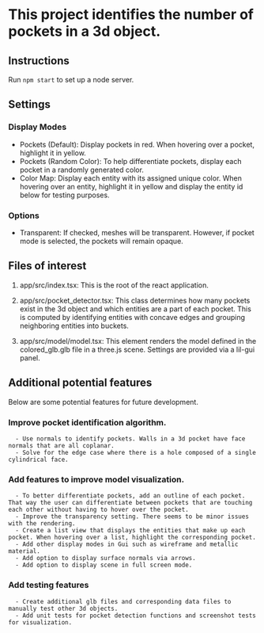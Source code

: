 # This project identifies the number of pockets in a 3d object.

## Instructions

Run `npm start` to set up a node server.

## Settings

### Display Modes

- Pockets (Default): Display pockets in red. When hovering over a pocket, highlight it in yellow.
- Pockets (Random Color): To help differentiate pockets, display each pocket in a randomly generated color.
- Color Map: Display each entity with its assigned unique color. When hovering over an entity, highlight it in yellow and display the entity id below for testing purposes.

### Options

- Transparent: If checked, meshes will be transparent. However, if pocket mode is selected, the pockets will remain opaque.

## Files of interest

1. app/src/index.tsx: This is the root of the react application.

2. app/src/pocket_detector.tsx: This class determines how many pockets exist in the 3d object and which entities are a part of each pocket. This is computed by identifying entities with concave edges and grouping neighboring entities into buckets.

3. app/src/model/model.tsx: This element renders the model defined in the colored_glb.glb file in a three.js scene. Settings are provided via a lil-gui panel.

## Additional potential features

Below are some potential features for future development.

### Improve pocket identification algorithm.
      - Use normals to identify pockets. Walls in a 3d pocket have face normals that are all coplanar.
      - Solve for the edge case where there is a hole composed of a single cylindrical face.

### Add features to improve model visualization.
      - To better differentiate pockets, add an outline of each pocket. That way the user can differentiate between pockets that are touching each other without having to hover over the pocket.
      - Improve the transparency setting. There seems to be minor issues with the rendering.
      - Create a list view that displays the entities that make up each pocket. When hovering over a list, highlight the corresponding pocket.
      - Add other display modes in Gui such as wireframe and metallic material.
      - Add option to display surface normals via arrows.
      - Add option to display scene in full screen mode.

### Add testing features
      - Create additional glb files and corresponding data files to manually test other 3d objects.
      - Add unit tests for pocket detection functions and screenshot tests for visualization.
